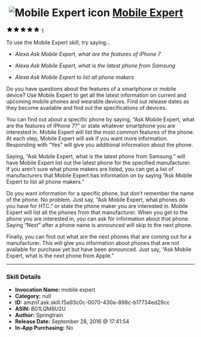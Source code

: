 # &nbsp;<img src="skill_icon" alt="Mobile Expert icon" width="36"> [Mobile Expert](http://alexa.amazon.com/#skills/amzn1.ask.skill.f5a93c0c-0070-430a-898c-b17734ed29cc)
![5 stars](../../images/ic_star_black_18dp_1x.png)![5 stars](../../images/ic_star_black_18dp_1x.png)![5 stars](../../images/ic_star_black_18dp_1x.png)![5 stars](../../images/ic_star_black_18dp_1x.png)![5 stars](../../images/ic_star_black_18dp_1x.png) 1

To use the Mobile Expert skill, try saying...

* *Alexa Ask Mobile Expert, what are the features of iPhone 7*

* *Alexa Ask Mobile Expert, what is the latest phone from Samsung*

* *Alexa Ask Mobile Expert to list all phone makers*

Do you have questions about the features of a smartphone or mobile device?  Use Mobile Expert to get all the latest information on current and upcoming mobile phones and wearable devices.  Find out release dates as they become available and find out the specifications of devices.

You can find out about a specific phone by saying, “Ask Mobile Expert, what are the features of iPhone 7?” or state whatever smartphone you are interested in.  Mobile Expert will list the most common features of the phone.  At each step, Mobile Expert will ask if you want more information.  Responding with “Yes” will give you additional information about the phone.

Saying, “Ask Mobile Expert, what is the latest phone from Samsung.” will have Mobile Expert list out the latest phone for the specified manufacturer.  If you aren’t sure what phone makers are listed, you can get a list of manufacturers that Mobile Expert has information on by saying “Ask Mobile Expert to list all phone makers.”

Do you want information for a specific phone, but don’t remember the name of the phone.  No problem.  Just say, “Ask Mobile Expert, what phones do you have for HTC.” or state the phone maker you are interested in.  Mobile Expert will list all the phones from that manufacturer.  When you get to the phone you are interested in, you can ask for information about that phone.  Saying “Next” after a phone name is announced will skip to the next phone.

Finally, you can find out what are the next phones that are coming out for a manufacturer.  This will give you information about phones that are not available for purchase yet but have been announced.  Just say, “Ask Mobile Expert, what is the next phone from Apple.”

***

### Skill Details

* **Invocation Name:** mobile expert
* **Category:** null
* **ID:** amzn1.ask.skill.f5a93c0c-0070-430a-898c-b17734ed29cc
* **ASIN:** B01LQM8U2U
* **Author:** Springtrain
* **Release Date:** September 28, 2016 @ 17:41:54
* **In-App Purchasing:** No
